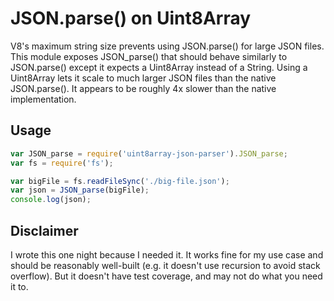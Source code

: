 # JSON.parse() on Uint8Array

V8's maximum string size prevents using JSON.parse() for large JSON files.
This module exposes JSON_parse() that should behave similarly to JSON.parse() except it expects a Uint8Array instead of a String.
Using a Uint8Array lets it scale to much larger JSON files than the native JSON.parse().
It appears to be roughly 4x slower than the native implementation.

## Usage

```js
var JSON_parse = require('uint8array-json-parser').JSON_parse;
var fs = require('fs');

var bigFile = fs.readFileSync('./big-file.json');
var json = JSON_parse(bigFile);
console.log(json);
```

## Disclaimer

I wrote this one night because I needed it.
It works fine for my use case and should be reasonably well-built (e.g. it doesn't use recursion to avoid stack overflow).
But it doesn't have test coverage, and may not do what you need it to.
